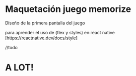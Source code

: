 # Maquetación juego memorize 

Diseño de la primera pantalla del juego

para aprender el uso de (flex y styles) en react native [https://reactnative.dev/docs/style]

//todo 
# A LOT!

